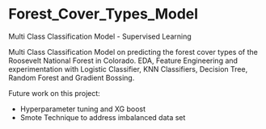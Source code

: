 # Forest_Cover_Types_Model
Multi Class Classification Model - Supervised Learning

Multi Class Classification Model on predicting the forest cover types of the Roosevelt National Forest in Colorado. 
EDA, Feature Engineering and experimentation with Logistic Classifier, KNN Classifiers, Decision Tree, Random Forest and Gradient Bossing.

Future work on this project:
- Hyperparameter tuning and XG boost
- Smote Technique to address imbalanced data set
